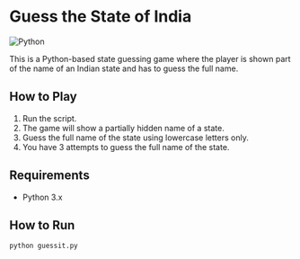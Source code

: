 # Guess the State of India

![Python](https://img.shields.io/badge/python-3.x-blue.svg)

This is a Python-based state guessing game where the player is shown part of the name of an Indian state and has to guess the full name.

## How to Play

1. Run the script.
2. The game will show a partially hidden name of a state.
3. Guess the full name of the state using lowercase letters only.
4. You have 3 attempts to guess the full name of the state.

## Requirements

- Python 3.x

## How to Run

```bash
python guessit.py
